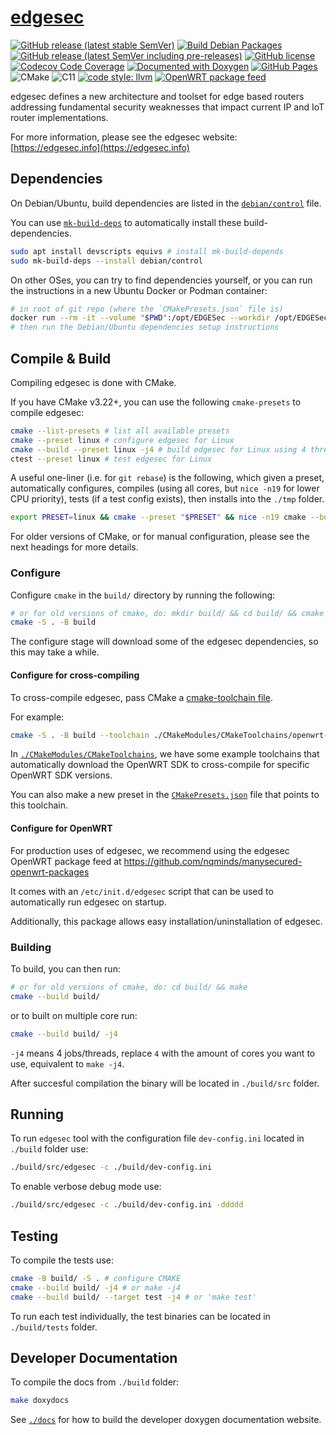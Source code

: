 # [edgesec](https://edgesec.info)

[![GitHub release (latest stable SemVer)](https://img.shields.io/github/v/release/nqminds/edgesec?label=stable&logo=github&sort=semver)](https://github.com/nqminds/nqm-ssh-tunnel/releases)
[![Build Debian Packages](https://github.com/nqminds/edgesec/actions/workflows/create-debs.yml/badge.svg)](https://github.com/nqminds/edgesec/actions/workflows/create-debs.yml)
[![GitHub release (latest SemVer including pre-releases)](https://img.shields.io/github/v/release/nqminds/edgesec?include_prereleases&label=latest&logo=github&sort=semver)](https://github.com/nqminds/nqm-ssh-tunnel/releases)
[![GitHub license](https://img.shields.io/github/license/nqminds/edgesec)](https://github.com/nqminds/edgesec/blob/main/LICENSE)
[![Codecov Code Coverage](https://codecov.io/gh/nqminds/edgesec/branch/main/graph/badge.svg)](https://codecov.io/gh/nqminds/edgesec)
[![Documented with Doxygen](https://img.shields.io/badge/docs-Doxygen-blue.svg?foo&bar)](https://edgesec.info/doxygen/)
[![GitHub Pages](https://github.com/nqminds/edgesec/actions/workflows/pages.yml/badge.svg)](https://github.com/nqminds/edgesec/actions/workflows/pages.yml)
![CMake](https://img.shields.io/badge/CMake-%23008FBA.svg?logo=cmake&logoColor=white)
![C11](https://img.shields.io/badge/C11-informational.svg?logo=c)
[![code style: llvm](https://img.shields.io/badge/code%20style-LLVM-green?logo=llvm&color=2b617a)](https://llvm.org/docs/CodingStandards.html)
[![OpenWRT package feed](https://img.shields.io/badge/OpenWRT%20Package%20Feed-%23002B49.svg?logo=OpenWrt&logoColor=white)](https://github.com/nqminds/manysecured-openwrt-packages)

edgesec defines a new architecture and toolset for edge based routers addressing
fundamental security weaknesses that impact current IP and IoT router implementations.

For more information, please see the edgesec website: [https://edgesec.info](https://edgesec.info)

## Dependencies

On Debian/Ubuntu, build dependencies are listed in the
[`debian/control`](https://github.com/nqminds/edgesec/blob/main/debian/control) file.

You can use [`mk-build-deps`](https://manpages.ubuntu.com/manpages/focal/man1/mk-build-deps.1.html)
to automatically install these build-dependencies.

```bash
sudo apt install devscripts equivs # install mk-build-depends
sudo mk-build-deps --install debian/control
```

On other OSes, you can try to find dependencies yourself, or you can run the
instructions in a new Ubuntu Docker or Podman container:

```bash
# in root of git repo (where the `CMakePresets.json` file is)
docker run --rm -it --volume "$PWD":/opt/EDGESec --workdir /opt/EDGESec ubuntu:jammy bash
# then run the Debian/Ubuntu dependencies setup instructions
```

## Compile & Build

Compiling edgesec is done with CMake.


If you have CMake v3.22+, you can use the following `cmake-presets` to compile edgesec:

```bash
cmake --list-presets # list all available presets
cmake --preset linux # configure edgesec for Linux
cmake --build --preset linux -j4 # build edgesec for Linux using 4 threads
ctest --preset linux # test edgesec for Linux
```

A useful one-liner (i.e. for `git rebase`) is the following, which given a preset, automatically
configures, compiles (using all cores, but `nice -n19` for lower CPU priority),
tests (if a test config exists), then installs into the `./tmp` folder.

```bash
export PRESET=linux && cmake --preset "$PRESET" && nice -n19 cmake --build --preset "$PRESET" -j=$(nproc) && { if ctest --list-presets | grep "\"$PRESET\""; then ctest --preset "$PRESET" --output-on-failure; fi } && cmake --install "./build/$PRESET" --prefix "./tmp/$PRESET"
```

For older versions of CMake, or for manual configuration, please see the next headings for more details.

### Configure

Configure `cmake` in the `build/` directory by running the following:

```bash
# or for old versions of cmake, do: mkdir build/ && cd build/ && cmake ..
cmake -S . -B build
```

The configure stage will download some of the edgesec dependencies, so this may take a while.

#### Configure for cross-compiling

To cross-compile edgesec, pass CMake a
[cmake-toolchain file](https://cmake.org/cmake/help/latest/manual/cmake-toolchains.7.html).

For example:

```bash
cmake -S . -B build --toolchain ./CMakeModules/CMakeToolchains/openwrt-ath79-generic.cmake
```

In [`./CMakeModules/CMakeToolchains`](./CMakeModules/CMakeToolchains), we have
some example toolchains that automatically download the OpenWRT SDK to cross-compile
for specific OpenWRT SDK versions.

You can also make a new preset in the [`CMakePresets.json`](./CMakePresets.json)
file that points to this toolchain.

#### Configure for OpenWRT

For production uses of edgesec, we recommend using the edgesec OpenWRT package
feed at https://github.com/nqminds/manysecured-openwrt-packages

It comes with an `/etc/init.d/edgesec` script that can be used to automatically
run edgesec on startup.

Additionally, this package allows easy installation/uninstallation of edgesec.

### Building

To build, you can then run:

```bash
# or for old versions of cmake, do: cd build/ && make
cmake --build build/
```

or to built on multiple core run:

```bash
cmake --build build/ -j4
```

`-j4` means 4 jobs/threads, replace `4` with the amount of cores you want to use, equivalent to `make -j4`.

After succesful compilation the binary will be located in `./build/src` folder.

## Running

To run `edgesec` tool with the configuration file `dev-config.ini` located in `./build` folder use:

```bash
./build/src/edgesec -c ./build/dev-config.ini
```

To enable verbose debug mode use:

```bash
./build/src/edgesec -c ./build/dev-config.ini -ddddd
```

## Testing

To compile the tests use:

```bash
cmake -B build/ -S . # configure CMAKE
cmake --build build/ -j4 # or make -j4
cmake --build build/ --target test -j4 # or 'make test'
```

To run each test individually, the test binaries can be located in `./build/tests` folder.

## Developer Documentation

To compile the docs from `./build` folder:

```bash
make doxydocs
```

See [`./docs`](./docs) for how to build the developer doxygen documentation website.
